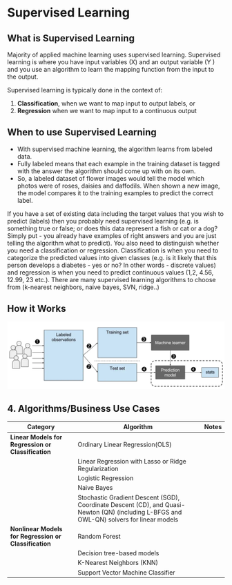 
# Supervised Learning

## What is Supervised Learning 

Majority of applied machine learning uses supervised learning. Supervised learning is where you have input variables (X) and an output variable (Y ) and you use an algorithm to learn the mapping function from the input to the output.

Supervised learning is typically done in the context of:
1. **Classification**, when we want to map input to output labels, or
2. **Regression** when we want to map input to a continuous output


## When to use Supervised Learning

* With supervised machine learning, the algorithm learns from labeled data.
* Fully labeled means that each example in the training dataset is tagged with the answer the algorithm should come up with on its own. 
* So, a labeled dataset of flower images would tell the model which photos were of roses, daisies and daffodils. When shown a new image, the model compares it to the training examples to predict the correct label.

If you have a set of existing data including the target values that you wish to predict (labels) then you probably need supervised learning (e.g. is something true or false; or does this data represent a fish or cat or a dog? Simply put - you already have examples of right answers and you are just telling the algorithm what to predict). You also need to distinguish whether you need a classification or regression. Classification is when you need to categorize the predicted values into given classes (e.g. is it likely that this person develops a diabetes - yes or no? In other words - discrete values) and regression is when you need to predict continuous values (1,2, 4.56, 12.99, 23 etc.). There are many supervised learning algorithms to choose from (k-nearest neighbors, naive bayes, SVN, ridge..)

## How it Works
![](https://github.com/Jean-njoroge/Machine-Learning-Resources/blob/master/Images/Supervised_machine_learning_in_a_nutshell.png)
## 4. Algorithms/Business Use Cases

| Category | Algorithm | Notes |
|---|---| ---| 
| **Linear Models for Regression or Classification**|Ordinary Linear Regression(OLS) |  |
| |Linear Regression with Lasso or Ridge Regularization |  |
| |Logistic Regression| |
| |Naive Bayes| |
| |Stochastic Gradient Descent (SGD), Coordinate Descent (CD), and Quasi-Newton (QN) (including L-BFGS and OWL-QN) solvers for linear models | |
| **Nonlinear Models for Regression or Classification**| Random Forest| |
| |Decision tree-based models| |
| |	K-Nearest Neighbors (KNN)| |
| |Support Vector Machine Classifier| |

